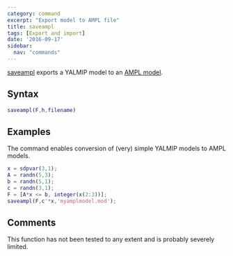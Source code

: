 ```yaml
---
category: command
excerpt: "Export model to AMPL file"
title: saveampl
tags: [Export and import]
date: '2016-09-17'
sidebar:
  nav: "commands"
---
```


[saveampl](/command/saveampl) exports a YALMIP model to an [AMPL model](http://www.ampl.com).

## Syntax

````matlab
saveampl(F,h,filename)
````

## Examples

The command enables conversion of (very) simple YALMIP models to AMPL models.

````matlab
x = sdpvar(3,1);
A = randn(5,3);
b = randn(5,1);
c = randn(3,1);
F = [A*x <= b, integer(x(2:3))];
saveampl(F,c'*x,'myamplmodel.mod');
````

## Comments

This function has not been tested to any extent and is probably severely limited.
